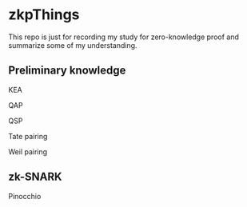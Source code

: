 # zkpThings

This repo is just for recording my study for zero-knowledge proof and summarize some of my understanding.

## Preliminary knowledge

KEA

QAP

QSP

Tate pairing

Weil pairing



## zk-SNARK

Pinocchio